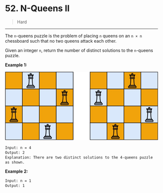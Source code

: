 # 52. N-Queens II

> Hard

------

The `n`-queens puzzle is the problem of placing `n` queens on an `n × n` chessboard such that no two queens attack each other.

Given an integer `n`, return the number of distinct solutions to the `n`-queens puzzle.

**Example 1:**

![4-queens](images/4-queens.jpg)

```
Input: n = 4
Output: 2
Explanation: There are two distinct solutions to the 4-queens puzzle as shown.
```

**Example 2:**

```
Input: n = 1
Output: 1
```